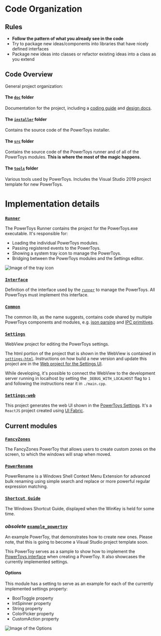 # Code Organization

## Rules

- **Follow the pattern of what you already see in the code**
- Try to package new ideas/components into libraries that have nicely defined interfaces
- Package new ideas into classes or refactor existing ideas into a class as you extend

## Code Overview

General project organization:

#### The [`doc`](/doc) folder
Documentation for the project, including a [coding guide](/doc/coding) and [design docs](/doc/specs).

#### The [`installer`](/installer) folder
Contains the source code of the PowerToys installer.

#### The [`src`](/src) folder
Contains the source code of the PowerToys runner and of all of the PowerToys modules. **This is where the most of the magic happens.**

#### The [`tools`](/tools) folder
Various tools used by PowerToys. Includes the Visual Studio 2019 project template for new PowerToys.

# Implementation details

### [`Runner`](/doc/devdocs/runner.md)
The PowerToys Runner contains the project for the PowerToys.exe executable.
It's responsible for:
- Loading the individual PowerToys modules.
- Passing registered events to the PowerToys.
- Showing a system tray icon to manage the PowerToys.
- Bridging between the PowerToys modules and the Settings editor.

![Image of the tray icon](/doc/images/runner/tray.png)

### [`Interface`](/doc/devdocs/modules/interface.md)
Definition of the interface used by the [`runner`](/src/runner) to manage the PowerToys. All PowerToys must implement this interface.

### [`Common`](/doc/devdocs/common.md)
The common lib, as the name suggests, contains code shared by multiple PowerToys components and modules, e.g. [json parsing](/src/common/json.h) and [IPC primitives](/src/common/two_way_pipe_message_ipc.h).


### [`Settings`](/doc/devdocs/settings.md)
WebView project for editing the PowerToys settings.

The html portion of the project that is shown in the WebView is contained in [`settings-html`](/src/settings/settings-heml).
Instructions on how build a new version and update this project are in the [Web project for the Settings UI](./settings-web.md).

While developing, it's possible to connect the WebView to the development server running in localhost by setting the `_DEBUG_WITH_LOCALHOST` flag to `1` and following the instructions near it in `./main.cpp`.

### [`Settings-web`](/doc/devdocs/settings-web.md)
This project generates the web UI shown in the [PowerToys Settings](/src/editor).
It's a `ReactJS` project created using [UI Fabric](https://developer.microsoft.com/en-us/fabric#/).

## Current modules
### [`FancyZones`](/doc/devdocs/modules/fancyzones.md)
The FancyZones PowerToy that allows users to create custom zones on the screen, to which the windows will snap when moved.

### [`PowerRename`](/doc/devdocs/modules/powerrename.md)
PowerRename is a Windows Shell Context Menu Extension for advanced bulk renaming using simple search and replace or more powerful regular expression matching.

### [`Shortcut Guide`](/doc/devdocs/modules/shortcut_guide.md)
The Windows Shortcut Guide, displayed when the WinKey is held for some time.

### _obsolete_ [`example_powertoy`](/doc/devdocs/modules/example_powertoy.md)
An example PowerToy, that demonstrates how to create new ones. Please note, that this is going to become a Visual Studio project template soon.

This PowerToy serves as a sample to show how to implement the [PowerToys interface](/src/modules/interface/) when creating a PowerToy. It also showcases the currently implemented settings.

#### Options
This module has a setting to serve as an example for each of the currently implemented settings property:
  - BoolToggle property
  - IntSpinner property
  - String property
  - ColorPicker property
  - CustomAction property

![Image of the Options](/doc/images/example_powertoy/settings.png)
